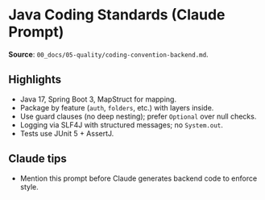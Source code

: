 # Java Coding Standards (Claude Prompt)

**Source**: `00_docs/05-quality/coding-convention-backend.md`.

## Highlights
- Java 17, Spring Boot 3, MapStruct for mapping.
- Package by feature (`auth`, `folders`, etc.) with layers inside.
- Use guard clauses (no deep nesting); prefer `Optional` over null checks.
- Logging via SLF4J with structured messages; no `System.out`.
- Tests use JUnit 5 + AssertJ.

## Claude tips
- Mention this prompt before Claude generates backend code to enforce style.
